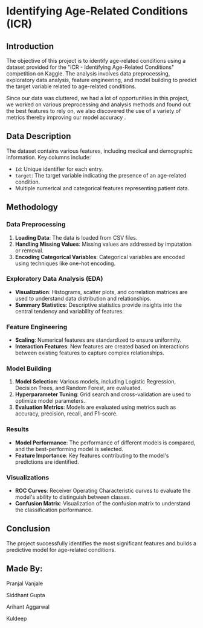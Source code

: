 # Identifying Age-Related Conditions (ICR)

## Introduction

The objective of this project is to identify age-related conditions using a dataset provided for the "ICR - Identifying Age-Related Conditions" competition on Kaggle. The analysis involves data preprocessing, exploratory data analysis, feature engineering, and model building to predict the target variable related to age-related conditions.

Since our data was cluttered, we had a lot of opportunities in this project, we worked on various preprocessing and analysis methods and found out the best features to rely on, we also discovered the use of a variety of metrics thereby improving our model accuracy .

## Data Description

The dataset contains various features, including medical and demographic information. Key columns include:
- `Id`: Unique identifier for each entry.
- `target`: The target variable indicating the presence of an age-related condition.
- Multiple numerical and categorical features representing patient data.

## Methodology

### Data Preprocessing

1. **Loading Data**: The data is loaded from CSV files.
2. **Handling Missing Values**: Missing values are addressed by imputation or removal.
3. **Encoding Categorical Variables**: Categorical variables are encoded using techniques like one-hot encoding.

### Exploratory Data Analysis (EDA)

- **Visualization**: Histograms, scatter plots, and correlation matrices are used to understand data distribution and relationships.
- **Summary Statistics**: Descriptive statistics provide insights into the central tendency and variability of features.

### Feature Engineering

- **Scaling**: Numerical features are standardized to ensure uniformity.
- **Interaction Features**: New features are created based on interactions between existing features to capture complex relationships.

### Model Building

1. **Model Selection**: Various models, including Logistic Regression, Decision Trees, and Random Forest, are evaluated.
2. **Hyperparameter Tuning**: Grid search and cross-validation are used to optimize model parameters.
3. **Evaluation Metrics**: Models are evaluated using metrics such as accuracy, precision, recall, and F1-score.

### Results

- **Model Performance**: The performance of different models is compared, and the best-performing model is selected.
- **Feature Importance**: Key features contributing to the model's predictions are identified.

### Visualizations

- **ROC Curves**: Receiver Operating Characteristic curves to evaluate the model's ability to distinguish between classes.
- **Confusion Matrix**: Visualization of the confusion matrix to understand the classification performance.

## Conclusion

The project successfully identifies the most significant features and builds a predictive model for age-related conditions. 

## Made By:
Pranjal Vanjale

Siddhant Gupta

Arihant Aggarwal

Kuldeep





